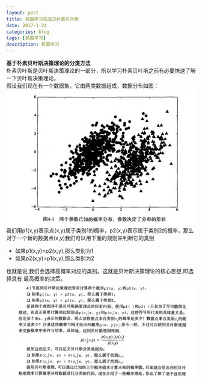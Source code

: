 ```yaml
---
layout: post
title: 机器学习实战之朴素贝叶斯
date: 2017-1-24
categories: blog
tags: [机器学习]
description: 机器学习
---
```


**基于朴素贝叶斯决策理论的分类方法**           
朴素贝叶斯是贝叶斯决策理论的一部分，所以学习朴素贝叶斯之前有必要快速了解一下贝叶斯决策理论。       
假设我们现在有一个数据集，它由两类数据组成，数据分布如图：      
![](https://raw.githubusercontent.com/whuhan2013/myImage/master/machingLearingAction/chapter4/p1.png)
我们用p1(x,y)表示点(x,y)属于类别1的概率，p2(x,y)表示属于类别2的概率，那么对于一个新的数据点(x,y)我们可以用下面的规则来判断它的类别 

- 如果p1(x,y)>p2(x,y),那么类别为1    
- 如果p2(x,y)>p1(x,y),那么类别为2      

也就是说,我们会选择高概率对应的类别。这就是贝叶斯决策理论的核心思想,即选择具有 最高概率的决策。                            
![](https://raw.githubusercontent.com/whuhan2013/myImage/master/machingLearingAction/chapter4/p2.png)


